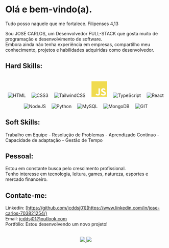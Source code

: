 # Olá e bem-vindo(a).

Tudo posso naquele que me fortalece. Filipenses 4,13

Sou JOSÉ CARLOS, um Desenvolvedor FULL-STACK que gosta muito de programação e desenvolvimento de software.<br>
Embora ainda não tenha experiência em empresas, compartilho meu conhecimento, projetos e habilidades adquiridas como desenvolvedor.

## Hard Skills:

<div align="center"><br>
	<img title="HTML5" alt="HTML" height="50" width="50" src="https://cdn.jsdelivr.net/gh/devicons/devicon@latest/icons/html5/html5-plain-wordmark.svg">&emsp;
	<img title="CSS3" alt="CSS3" height="50" width="50" src="https://cdn.jsdelivr.net/gh/devicons/devicon@latest/icons/css3/css3-plain-wordmark.svg">&emsp;
	<img title="TailwindCSS" alt="TailwindCSS" height="50" width="50" height="50" width="50" src="https://cdn.jsdelivr.net/gh/devicons/devicon@latest/icons/tailwindcss/tailwindcss-original.svg"/>&emsp;
	<img title="Javascript" alt="Javascript" height="50" width="50" src="https://raw.githubusercontent.com/devicons/devicon/master/icons/javascript/javascript-plain.svg">&emsp;
        <img title="TypeScript" alt="TypeScript" height="50" width="50" src="https://cdn.jsdelivr.net/gh/devicons/devicon@latest/icons/typescript/typescript-original.svg"/>&emsp;
	<img title="React" alt="React" height="50" width="50" src="https://cdn.jsdelivr.net/gh/devicons/devicon@latest/icons/react/react-original.svg"/>
	<br><br>
        <img title="NodeJS" alt="NodeJS" height="50" width="50" src="https://cdn.jsdelivr.net/gh/devicons/devicon@latest/icons/nodejs/nodejs-original-wordmark.svg"/>&emsp;
	<img title="Python" alt="Python" height="50" width="50" src="https://cdn.jsdelivr.net/gh/devicons/devicon@latest/icons/python/python-original.svg"/>&emsp;
 	<img title="MySQL" alt="MySQL" height="50" width="50" src="https://cdn.jsdelivr.net/gh/devicons/devicon@latest/icons/mysql/mysql-original-wordmark.svg"/>&emsp;
        <img title="MongoDB" alt="MongoDB" height="50" width="50" src="https://cdn.jsdelivr.net/gh/devicons/devicon@latest/icons/mongodb/mongodb-original-wordmark.svg"/>&emsp;
	<img title="GIT" alt="GIT" height="50" width="50" src="https://cdn.jsdelivr.net/gh/devicons/devicon/icons/git/git-original-wordmark.svg"/>
</div>

## Soft Skills:<br>
Trabalho em Equipe - Resolução de Problemas - Aprendizado Contínuo - Capacidade de adaptação - Gestão de Tempo

## Pessoal:<br>
Estou em constante busca pelo crescimento profissional.<br>
Tenho interesse em tecnologia, leitura, games, natureza, esportes e mercado financeiro.

## Contate-me:<br>
Linkedin: [https://github.com/jcddsj01](https://www.linkedin.com/in/jose-carlos-703821254/)<br>
Email: jcddsj01@outlook.com<br>
Portfólio: Estou desenvolvendo um novo projeto!

<br>

<div align="center">
  <a href="https://github.com/jcddsj01">
  <img height="150em" src="https://github-readme-stats.vercel.app/api?username=jcddsj01&show_icons=true&theme=white&include_all_commits=true&count_private=true"/>
  <img height="150em" src="https://github-readme-stats.vercel.app/api/top-langs/?username=jcddsj01&layout=compact&langs_count=7&theme=white"/>
</div>

